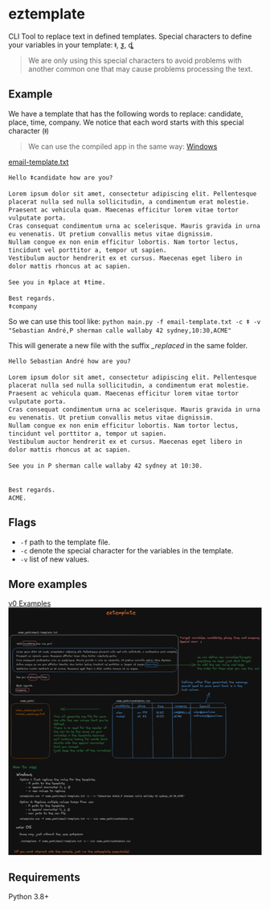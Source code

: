 # eztemplate
CLI Tool to replace text in defined templates.
Special characters to define your variables in your template: ǂ, ƺ, ȡ
> We are only using this special characters to avoid problems with another common one that may cause problems processing the text.

## Example
We have a template that has the following words to replace: candidate, place, time, company.
We notice that each word starts with this special character (ǂ)

> We can use the compiled app in the same way: [Windows](/dist/eztemplate.exe)

[email-template.txt](email-template.txt)
```
Hello ǂcandidate how are you?

Lorem ipsum dolor sit amet, consectetur adipiscing elit. Pellentesque placerat nulla sed nulla sollicitudin, a condimentum erat molestie.
Praesent ac vehicula quam. Maecenas efficitur lorem vitae tortor vulputate porta.
Cras consequat condimentum urna ac scelerisque. Mauris gravida in urna eu venenatis. Ut pretium convallis metus vitae dignissim.
Nullam congue ex non enim efficitur lobortis. Nam tortor lectus, tincidunt vel porttitor a, tempor ut sapien.
Vestibulum auctor hendrerit ex et cursus. Maecenas eget libero in dolor mattis rhoncus at ac sapien.

See you in ǂplace at ǂtime.

Best regards.
ǂcompany
```
So we can use this tool like:
`python main.py -f email-template.txt -c ǂ -v "Sebastian André,P sherman calle wallaby 42 sydney,10:30,ACME"`

This will generate a new file with the suffix *_replaced* in the same folder.
```
Hello Sebastian André how are you?

Lorem ipsum dolor sit amet, consectetur adipiscing elit. Pellentesque placerat nulla sed nulla sollicitudin, a condimentum erat molestie.
Praesent ac vehicula quam. Maecenas efficitur lorem vitae tortor vulputate porta.
Cras consequat condimentum urna ac scelerisque. Mauris gravida in urna eu venenatis. Ut pretium convallis metus vitae dignissim.
Nullam congue ex non enim efficitur lobortis. Nam tortor lectus, tincidunt vel porttitor a, tempor ut sapien.
Vestibulum auctor hendrerit ex et cursus. Maecenas eget libero in dolor mattis rhoncus at ac sapien.

See you in P sherman calle wallaby 42 sydney at 10:30.


Best regards.
ACME.
```

## Flags
- `-f` path to the template file.
- `-c` denote the special character for the variables in the template.
- `-v` list of new values.

## More examples
[v0 Examples](docs/v0.md)
![How to use summary](docs/use_info.png)


## Requirements
Python 3.8+
